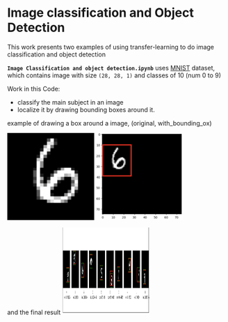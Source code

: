 # Image classification and Object Detection

This work presents two examples of using transfer-learning to do image classification and object detection

**`Image Classification and object detection.ipynb`** uses [MNIST](http://yann.lecun.com/exdb/mnist/) dataset, which contains image with size `(28, 28, 1)` and classes of 10 (num 0 to 9)

Work in this Code:
- classify the main subject in an image
- localize it by drawing bounding boxes around it.

example of drawing a box around a image, (original, with_bounding_ox)
<p float="left">
  <img src='original_num.png' width="200" height="200"/>
  <img src='boudning_box_num.png' width="200" height="200"/> 
</p>

and the final result
 <img src='result.png' width="200" height="200"/>
